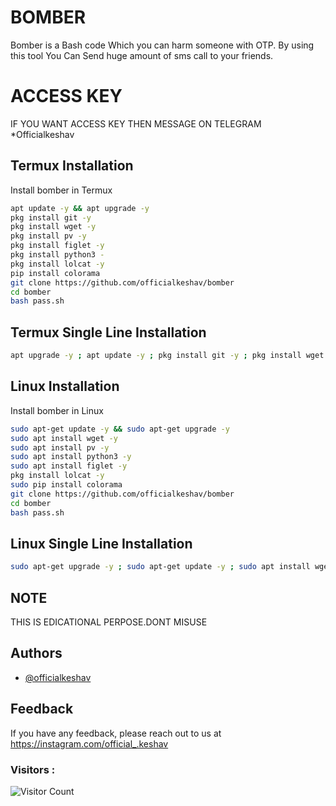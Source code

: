 
# BOMBER

Bomber is a Bash code Which you can harm someone with OTP. By using this tool You Can Send  huge amount of sms  call to your friends.
# ACCESS KEY
IF YOU WANT ACCESS KEY THEN MESSAGE ON TELEGRAM 
*Officialkeshav

##  Termux Installation

Install bomber in Termux

```bash
apt update -y && apt upgrade -y
pkg install git -y 
pkg install wget -y
pkg install pv -y
pkg install figlet -y
pkg install python3 -
pkg install lolcat -y
pip install colorama
git clone https://github.com/officialkeshav/bomber
cd bomber
bash pass.sh
```
##  Termux Single Line Installation

```bash
apt upgrade -y ; apt update -y ; pkg install git -y ; pkg install wget -y ; pkg install pv -y ; pkg install python3 ; pip install colorama ;pkg install lolcat -y; pkg install figlet -y ; git clone https://GitHub.com/officialkeshav/bomber;cd bomber; bash pass.sh
```

##  Linux Installation

Install bomber in Linux

```bash
sudo apt-get update -y && sudo apt-get upgrade -y
sudo apt install wget -y
sudo apt install pv -y
sudo apt install python3 -y
sudo apt install figlet -y
pkg install lolcat -y
sudo pip install colorama
git clone https://github.com/officialkeshav/bomber
cd bomber
bash pass.sh
```

##  Linux Single Line Installation

```bash
sudo apt-get upgrade -y ; sudo apt-get update -y ; sudo apt install wget -y ;pkg install lolcat -y; sudo apt install python3 -y ; sudo apt install pv -y ; sudo pip install colorama ; sudo apt install figlet -y ; git clone https://GitHub.com/officialkeshav/bomber ; cd ; ls ; cd bomber ; bash pass.sh
```
## NOTE
THIS IS EDICATIONAL PERPOSE.DONT MISUSE 

## Authors

- [@officialkeshav](https://www.github.com/officialkeshav)

## Feedback

If you have any feedback, please reach out to us at https://instagram.com/official_.keshav

### Visitors :

![Visitor Count](https://profile-counter.glitch.me/officialkeshav/count.svg)
